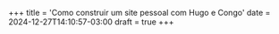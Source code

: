+++
title = 'Como construir um site pessoal com Hugo e Congo'
date = 2024-12-27T14:10:57-03:00
draft = true
+++
